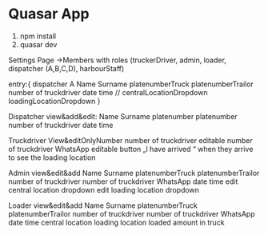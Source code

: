 # Quasar App

1. npm install 
2. quasar dev


Settings Page
 ->Members with roles (truckerDriver, admin, loader, dispatcher (A,B,C,D), harbourStaff)


entry:{
    dispatcher A
    Name
    Surname
    platenumberTruck
    platenumberTrailor
    number of truckdriver
    date
    time
    //
    centralLocationDropdown
    loadingLocationDropdown
}

 


Dispatcher view&add&edit:
Name
Surname
platenumber
platenumber
number of truckdriver
date
time


Truckdriver View&editOnlyNumber
number of truckdriver editable
number of truckdriver WhatsApp editable
button „I have arrived “ when they arrive to see the loading location


Admin view&edit&add
Name
Surname
platenumberTruck
platenumberTrailor
number of truckdriver
number of truckdriver WhatsApp
date
time
edit central location dropdown
edit loading location dropdown


Loader view&edit&add
Name
Surname
platenumberTruck
platenumberTrailor
number of truckdriver
number of truckdriver WhatsApp
date
time
central location
loading location
loaded amount in truck


